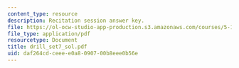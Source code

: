 ```yaml
---
content_type: resource
description: Recitation session answer key.
file: https://ol-ocw-studio-app-production.s3.amazonaws.com/courses/5-13-organic-chemistry-ii-fall-2003/daf264cdceeee0a8090700b8eee0b56e_drill_set7_sol.pdf
file_type: application/pdf
resourcetype: Document
title: drill_set7_sol.pdf
uid: daf264cd-ceee-e0a8-0907-00b8eee0b56e
---
```


